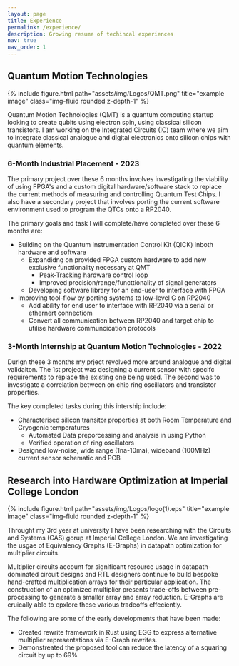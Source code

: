 ```yaml
---
layout: page
title: Experience
permalink: /experience/
description: Growing resume of techincal experiences
nav: true
nav_order: 1
---
```


## Quantum Motion Technologies

<div class="row">
    <div class="col-sm mt-3 mt-md-0">
        {% include figure.html path="assets/img/Logos/QMT.png" title="example image" class="img-fluid rounded z-depth-1" %}
    </div>
</div>

Quantum Motion Technologies (QMT) is a quantum computing startup looking to create qubits using electron spin, using classical silicon transistors. I am working on the Integrated Circuits (IC) team where we aim to integrate classical analogue and digital electronics onto silicon chips with quantum elements.

### 6-Month Industrial Placement - 2023

The primary project over these 6 months involves investigating the viability of using FPGA's and a custom digital hardware/software stack to replace the current methods of measuring and controlling Quantum Test Chips. I also have a secondary project that involves porting the current software environment used to program the QTCs onto a RP2040.

The primary goals and task I will complete/have completed over these 6 months are:
* Building on the Quantum Instrumentation Control Kit (QICK) inboth hardware and software
  - Expandidng on provided FPGA custom hardware to add new exclusive functionality necessary at QMT
    * Peak-Tracking hardware control loop
    * Improved precision/range/functtionality of  signal generators
  - Developing software library for an end-user to interface with FPGA
* Improving tool-flow by porting systems to low-level C on RP2040
  - Add ability for end user to interface with RP2040 via a serial or ethernert connectiom
  - Convert all communication between  RP2040 and target chip to utilise hardware communcication protocols

### 3-Month Internship at Quantum Motion Technologies - 2022

Durign these 3 months my prject revolved more around analogue and digital validaiton. The 1st project was designing a current sensor with specifc requirements to replace the existing one being used. The second was to investigate a correlation between on chip ring oscillators and transistor properties.

The key completed tasks during this intership include:
- Characterised silicon transitor properties at both Room Temperature and Cryogenic temperatures
   * Automated Data preporcessing and analysis in using Python
   * Verified operation of ring oscillators
- Designed low-noise, wide range (1na-10ma), wideband (100MHz) current sensor schematic and PCB


## Research into Hardware Optimization at Imperial College London 

<div class="row">
    <div class="col-sm mt-3 mt-md-0">
        {% include figure.html path="assets/img/Logos/logo(1).eps" title="example image" class="img-fluid rounded z-depth-1" %}
    </div>
</div>

Throught my 3rd year at university I have been researching with the Circuits and Systems (CAS) gorup at Imperial College London. We are investigating the usgae of Equivalency Graphs (E-Graphs) in datapath optimization for multiplier circuits. 

Multiplier circuits account for significant resource usage in datapath-dominated circuit designs and RTL designers continue to build bespoke hand-crafted multiplication arrays for their particular application. The construction of an optimized multiplier presents trade-offs between pre-processing to generate a smaller array and array reduction. E-Graphs are cruically able to epxlore these various tradeoffs effeciently.

The following are some of the early developments that have been made:
* Created rewrite framework in Rust using EGG to express alternative multiplier representations via E-Graph rewrites.
* Demonstreated the proposed tool can reduce the latency of a squaring circuit by up to 69%

